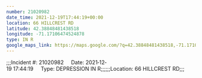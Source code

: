 ```yaml
---
number: 21020982
date_time: 2021-12-19T17:44:19+00:00
location: 66 HILLCREST RD
latitude: 42.38848481438518
longitude: -71.17106474524878
type: IN R
google_maps_link: https://maps.google.com/?q=42.38848481438518,-71.17106474524878
---
```


;;;Incident #: 21020982     Date: 2021‐12‐19 17:44:19     Type: DEPRESSION IN R;;;;;;Location: 66 HILLCREST RD;;;
